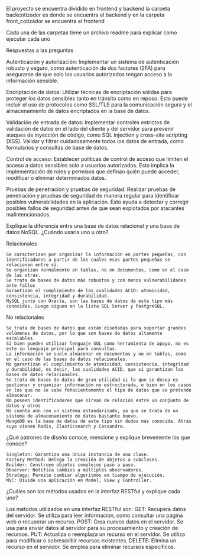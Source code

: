 El proyecto se encuentra dividido en frontend y backend
la carpeta backcotizador es donde se encuentra el backend y en la carpeta front_cotizador se encuentra el frontend

Cada una de las carpetas tiene un archivo readme para explicar como ejecutar cada uno


Respuestas a las preguntas

Autenticación y autorización: Implementar un sistema de autenticación robusto y seguro, como autenticación de dos factores (2FA) para asegurarse de que solo los usuarios autorizados tengan acceso a la información sensible.

Encriptación de datos: Utilizar técnicas de encriptación sólidas para proteger los datos sensibles tanto en tránsito como en reposo. Esto puede incluir el uso de protocolos como SSL/TLS para la comunicación segura y el almacenamiento de datos encriptados en la base de datos.

Validación de entrada de datos: Implementar controles estrictos de validación de datos en el lado del cliente y del servidor para prevenir ataques de inyección de código, como SQL injection y cross-site scripting (XSS). Validar y filtrar cuidadosamente todos los datos de entrada, como formularios y consultas de base de datos.

Control de acceso: Establecer políticas de control de acceso que limiten el acceso a datos sensibles solo a usuarios autorizados. Esto implica la implementación de roles y permisos que definan quién puede acceder, modificar o eliminar determinados datos.

Pruebas de penetración y pruebas de seguridad: Realizar pruebas de penetración y pruebas de seguridad de manera regular para identificar posibles vulnerabilidades en la aplicación. Esto ayuda a detectar y corregir posibles fallos de seguridad antes de que sean explotados por atacantes malintencionados.

Explique la diferencia entre una base de datos relacional y una base de datos NoSQL. ¿Cuándo usaría uno u otro?

Relacionales

    Se caracterizan por organizar la información en partes pequeñas, con identificadores a partir de los cuales esas partes pequeñas se relacionen entre sí.
    Se organizan normalmente en tablas, no en documentos, como en el caso de las otras.
    Se trata de bases de datos más robustas y con menos vulnerabilidades ante fallos
    Garantizan el cumplimiento de las cualidades ACID: atomicidad, consistencia, integridad y durabilidad.
    MySQL junto con Oracle, son las bases de datos de este tipo más conocidas. Luego siguen en la lista SQL Server y PostgreSQL.

No relacionales

    Se trata de bases de datos que están diseñadas para soportar grandes volúmenes de datos, por lo que son bases de datos altamente escalables.
    Si bien pueden utilizar lenguaje SQL como herramienta de apoyo, no es este su lenguaje principal para consultas.
    La información se suele almacenar en documentos y no en tablas, como en el caso de las bases de datos relacionales.
    No garantizan el cumplimiento de atomicidad, consistencia, integridad y durabilidad, es decir, las cualidades ACID, que sí garantizan las bases de datos relacionales. 
    Se trata de bases de datos de gran utilidad si lo que se desea es gestionar y organizar información no estructurada, o bien en los casos en los que no se sabe fehacientemente el tipo de datos que se pretende almacenar. 
    No poseen identificadores que sirvan de relación entre un conjunto de datos y otros
    No cuenta aún con un sistema estandarizado, ya que se trata de un sistema de almacenamiento de datos bastante nuevo.
    MongoDB es la base de datos de este tipo sin dudas más conocida. Atrás suyo vienen Redis, Elasticsearch y Cassandra.

¿Qué patrones de diseño conoce, mencione y explique brevemente los que conoce?

    Singleton: Garantiza una única instancia de una clase.
    Factory Method: Delega la creación de objetos a subclases.
    Builder: Construye objetos complejos paso a paso.
    Observer: Notifica cambios a múltiples observadores.
    Strategy: Permite cambiar algoritmos en tiempo de ejecución.
    MVC: Divide una aplicación en Model, View y Controller.

¿Cuáles son los métodos usados en la interfaz RESTful y explique cada uno?

Los métodos utilizados en una interfaz RESTful son:
    GET: Recupera datos del servidor. Se utiliza para leer información, como consultar una página web o recuperar un recurso.
    POST: Crea nuevos datos en el servidor. Se usa para enviar datos al servidor para su procesamiento y creación de recursos.
    PUT: Actualiza o reemplaza un recurso en el servidor. Se utiliza para modificar o sobrescribir recursos existentes.
    DELETE: Elimina un recurso en el servidor. Se emplea para eliminar recursos específicos.